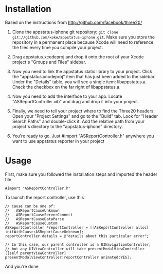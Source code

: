 Installation
============

Based on the instructions from http://github.com/facebook/three20/

1. Clone the appstatus-iphone git repository: `git clone git://github.com/koke/appstatus-iphone.git`.  Make sure 
   you store the repository in a permanent place because Xcode will need to reference the files
   every time you compile your project.

2. Drag appstatus.xcodeproj and drop it onto the root of your Xcode project's "Groups and Files"  sidebar.  

3. Now you need to link the appstatus static library to your project.  Click the "appstatus.xcodeproj" 
   item that has just been added to the sidebar.  Under the "Details" table, you will see a single
   item: libappstatus.a.  Check the checkbox on the far right of libappstatus.a.

5. Now you need to add the interface to your app.  Locate "ASReportController.xib" and drag and drop it into your project. 

6. Finally, we need to tell your project where to find the Three20 headers.  Open your
   "Project Settings" and go to the "Build" tab. Look for "Header Search Paths" and double-click
   it.  Add the relative path from your project's directory to the "appstatus-iphone" directory.

8. You're ready to go.  Just #import "ASReportController.h" anywhere you want to use appstatus reporter
   in your project

Usage
=====

First, make sure you followed the installation steps and imported the header file

    #import "ASReportController.h"

To launch the report controller, use this

    // Cause can be one of: 
    //   ASReportCauseUnknown
    //   ASReportCauseServerConnect
    //   ASReportCauseDataParse
    //   ASReportCauseCustom
    ASReportController *reportController = [[ASReportController alloc] initWithCause:ASReportCauseUnknown];
    reportController.details = @"details about this particular error";

    // In this case, our parent controller is a UINavigationController, 
    // but any UIViewController will take presentModalViewController
    [[self parentViewController] presentModalViewController:reportController animated:YES];

And you're done